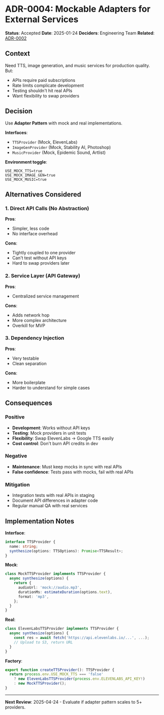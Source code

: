 # ADR-0004: Mockable Adapters for External Services

**Status**: Accepted
**Date**: 2025-01-24
**Deciders**: Engineering Team
**Related**: [ADR-0002](./ADR-0002-queue-and-workers-bullmq.md)

## Context

Need TTS, image generation, and music services for production quality. But:
- APIs require paid subscriptions
- Rate limits complicate development
- Testing shouldn't hit real APIs
- Want flexibility to swap providers

## Decision

Use **Adapter Pattern** with mock and real implementations.

**Interfaces**:
- `TTSProvider` (Mock, ElevenLabs)
- `ImageGenProvider` (Mock, Stability AI, Photoshop)
- `MusicProvider` (Mock, Epidemic Sound, Artlist)

**Environment toggle**:
```env
USE_MOCK_TTS=true
USE_MOCK_IMAGE_GEN=true
USE_MOCK_MUSIC=true
```

## Alternatives Considered

### 1. Direct API Calls (No Abstraction)

**Pros**:
- Simpler, less code
- No interface overhead

**Cons**:
- Tightly coupled to one provider
- Can't test without API keys
- Hard to swap providers later

### 2. Service Layer (API Gateway)

**Pros**:
- Centralized service management

**Cons**:
- Adds network hop
- More complex architecture
- Overkill for MVP

### 3. Dependency Injection

**Pros**:
- Very testable
- Clean separation

**Cons**:
- More boilerplate
- Harder to understand for simple cases

## Consequences

### Positive

- **Development**: Works without API keys
- **Testing**: Mock providers in unit tests
- **Flexibility**: Swap ElevenLabs → Google TTS easily
- **Cost control**: Don't burn API credits in dev

### Negative

- **Maintenance**: Must keep mocks in sync with real APIs
- **False confidence**: Tests pass with mocks, fail with real APIs

### Mitigation

- Integration tests with real APIs in staging
- Document API differences in adapter code
- Regular manual QA with real services

## Implementation Notes

**Interface**:
```typescript
interface TTSProvider {
  name: string;
  synthesize(options: TTSOptions): Promise<TTSResult>;
}
```

**Mock**:
```typescript
class MockTTSProvider implements TTSProvider {
  async synthesize(options) {
    return {
      audioUrl: 'mock://audio.mp3',
      durationMs: estimateDuration(options.text),
      format: 'mp3',
    };
  }
}
```

**Real**:
```typescript
class ElevenLabsTTSProvider implements TTSProvider {
  async synthesize(options) {
    const res = await fetch('https://api.elevenlabs.io/...', ...);
    // Upload to S3, return URL
  }
}
```

**Factory**:
```typescript
export function createTTSProvider(): TTSProvider {
  return process.env.USE_MOCK_TTS === 'false'
    ? new ElevenLabsTTSProvider(process.env.ELEVENLABS_API_KEY!)
    : new MockTTSProvider();
}
```

---

**Next Review**: 2025-04-24 - Evaluate if adapter pattern scales to 5+ providers.
